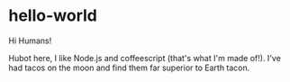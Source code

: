 # hello-world

Hi Humans!

Hubot here, I like Node.js and coffeescript (that's what I'm made of!).
I've had tacos on the moon and find them far superior to Earth tacon.
